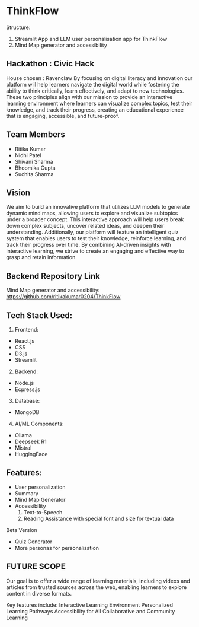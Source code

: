 # ThinkFlow

Structure:
1. Streamlit App and LLM user personalisation app for ThinkFlow
2. Mind Map generator and accessibility

## Hackathon : Civic Hack 
House chosen : Ravenclaw
By focusing on digital literacy and innovation our platform will help learners navigate the digital world while fostering the ability to think critically, learn effectively, and adapt to new technologies. These two principles align with our mission to provide an interactive learning environment where learners can visualize complex topics, test their knowledge, and track their progress, creating an educational experience that is engaging, accessible, and future-proof.

## Team Members
- Ritika Kumar
- Nidhi Patel
- Shivani Sharma
- Bhoomika Gupta
- Suchita Sharma

## Vision
We aim to build an innovative platform that utilizes LLM models to generate dynamic mind maps, allowing users to explore and visualize subtopics under a broader concept. This interactive approach will help users break down complex subjects, uncover related ideas, and deepen their understanding. 
Additionally, our platform will feature an intelligent quiz system that enables users to test their knowledge, reinforce learning, and track their progress over time. By combining AI-driven insights with interactive learning, we strive to create an engaging and effective way to grasp and retain information.

## Backend Repository Link

Mind Map generator and accessibility: https://github.com/ritikakumar0204/ThinkFlow

## Tech Stack Used:

1. Frontend:
  - React.js 
  - CSS 
  - D3.js
  - Streamlit
2. Backend:
  - Node.js
  - Ecpress.js
3. Database:
  - MongoDB
4. AI/ML Components:
  - Ollama
  - Deepseek R1
  - Mistral
  - HuggingFace

## Features:
- User personalization
- Summary
- Mind Map Generator
- Accessibility
    1. Text-to-Speech
    2. Reading Assistance with special font and size for textual data

Beta Version
- Quiz Generator
- More personas for personalisation

## FUTURE SCOPE
 Our goal is to offer a wide range of learning materials, including videos and articles from trusted sources across the web, enabling learners to explore content in diverse formats.

Key features include:
Interactive Learning Environment
Personalized Learning Pathways
Accessibility for All
Collaborative and Community Learning

